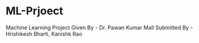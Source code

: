 # ML-Prjoect
Machine Learning Project
Given By - Dr. Pawan Kumar Mall
Submitted By - Hrishikesh Bharti, Kanishk Rao
